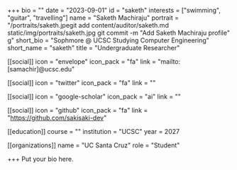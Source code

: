 +++
bio = ""
date = "2023-09-01"
id = "saketh"
interests = ["swimming", "guitar", "travelling"]
name = "Saketh Machiraju"
portrait = "/portraits/saketh.jpegit add content/auditor/saketh.md static/img/portraits/saketh.jpg
git commit -m "Add Saketh Machiraju profile"
g"
short_bio = "Sophmore @ UCSC Studying Computer Engineering"
short_name = "saketh"
title = "Undergraduate Researcher"

[[social]]
    icon = "envelope"
    icon_pack = "fa"
    link = "mailto:[samachir]@ucsc.edu"

[[social]]
    icon = "twitter"
    icon_pack = "fa"
    link = ""

[[social]]
    icon = "google-scholar"
    icon_pack = "ai"
    link = ""

[[social]]
    icon = "github"
    icon_pack = "fa"
    link = "https://github.com/sakisaki-dev"

[[education]]
    course = ""
    institution = "UCSC"
    year = 2027
    
[[organizations]]
    name = "UC Santa Cruz"
    role = "Student"

+++
Put your bio here.